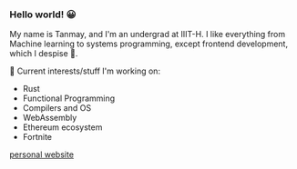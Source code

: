 ### Hello world! 😀

My name is Tanmay, and I'm an undergrad at IIIT-H.
I like everything from Machine learning to systems programming, except frontend development, which I despise 🤢.

👾 Current interests/stuff I'm working on:

- Rust
- Functional Programming
- Compilers and OS
- WebAssembly
- Ethereum ecosystem
- Fortnite

[personal website](https://tanmaysachan.github.io)

<!--
**tanmaysachan/tanmaysachan** is a ✨ _special_ ✨ repository because its `README.md` (this file) appears on your GitHub profile.

Here are some ideas to get you started:

- 🔭 I’m currently working on ...
- 🌱 I’m currently learning ...
- 👯 I’m looking to collaborate on ...
- 🤔 I’m looking for help with ...
- 💬 Ask me about ...
- 📫 How to reach me: ...
- 😄 Pronouns: ...
- ⚡ Fun fact: ...
-->
